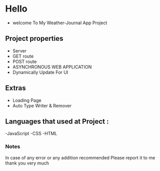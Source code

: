 # Hello
- welcome To My Weather-Journal App Project

## Project properties
- Server 
- GET route
- POST route
- ASYNCHRONOUS WEB APPLICATION
- Dynamically Update For UI

## Extras
- Loading Page
- Auto Type Writer & Remover

## Languages that used at Project :
-JavaScript
-CSS
-HTML

### Notes
In case of any error or any addition recommended
Please report it to me
thank you very much
